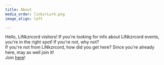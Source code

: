 ```yaml
---
title: About
media_order: linkzrLurk.png
image_align: left

---
```


Hello, LiNkzrcord visitors! If you're looking for info about LiNkzrcord events, you're in the right spot! If you're not, why not?  
If you're not from LiNkzrcord, how did you get here? Since you're already here, may as well join it!  
Join <a href="https://discord.gg/linkzrow ">here</a>!